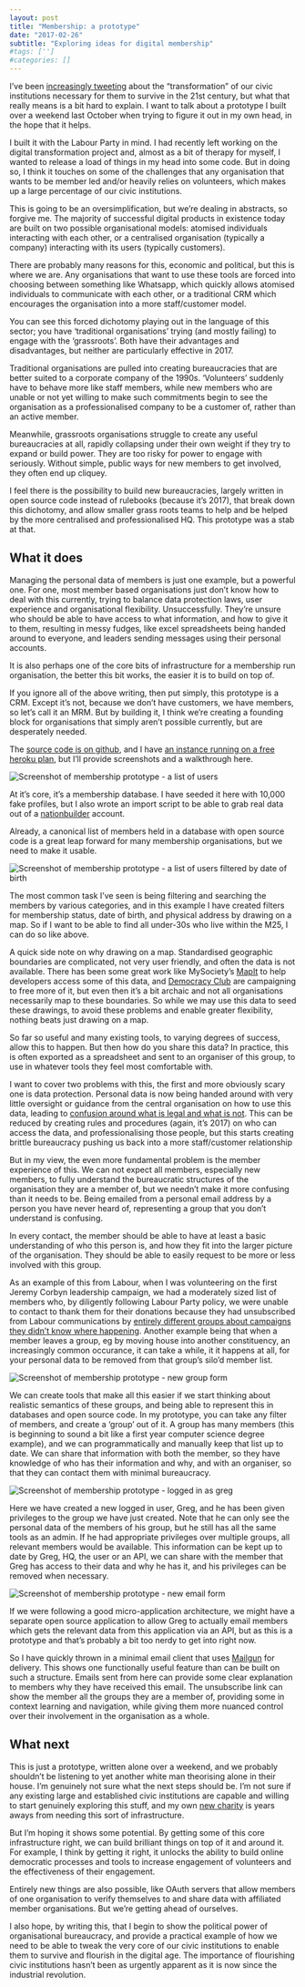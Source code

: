 ```yaml
---
layout: post
title: "Membership: a prototype"
date: "2017-02-26"
subtitle: "Exploring ideas for digital membership"
#tags: ['']
#categories: []
---
```


I’ve been [increasingly tweeting](https://twitter.com/abscond/status/835071101562650624) about the “transformation” of our civic institutions necessary for them to survive in the 21st century, but what that really means is a bit hard to explain. I want to talk about a prototype I built over a weekend last October when trying to figure it out in my own head, in the hope that it helps.

I built it with the Labour Party in mind. I had recently left working on the digital transformation project and, almost as a bit of therapy for myself, I wanted to release a load of things in my head into some code. But in doing so, I think it touches on some of the challenges that any organisation that wants to be member led and/or heavily relies on volunteers, which makes up a large percentage of our civic institutions.

This is going to be an oversimplification, but we’re dealing in abstracts, so forgive me. The majority of successful digital products in existence today are built on two possible organisational models: atomised individuals interacting with each other, or a centralised organisation (typically a company) interacting with its users (typically customers).

There are probably many reasons for this, economic and political, but this is where we are. Any organisations that want to use these tools are forced into choosing between something like Whatsapp, which quickly allows atomised individuals to communicate with each other, or a traditional CRM which encourages the organisation into a more staff/customer model.

You can see this forced dichotomy playing out in the language of this sector; you have ‘traditional organisations’ trying (and mostly failing) to engage with the ‘grassroots’. Both have their advantages and disadvantages, but neither are particularly effective in 2017.

Traditional organisations are pulled into creating bureaucracies that are better suited to a corporate company of the 1990s. ‘Volunteers’ suddenly have to behave more like staff members, while new members who are unable or not yet willing to make such commitments begin to see the organisation as a professionalised company to be a customer of, rather than an active member.

Meanwhile, grassroots organisations struggle to create any useful bureaucracies at all, rapidly collapsing under their own weight if they try to expand or build power. They are too risky for power to engage with seriously. Without simple, public ways for new members to get involved, they often end up cliquey.

I feel there is the possibility to build new bureaucracies, largely written in open source code instead of rulebooks (because it’s 2017), that break down this dichotomy, and allow smaller grass roots teams to help and be helped by the more centralised and professionalised HQ. This prototype was a stab at that.

## What it does

Managing the personal data of members is just one example, but a powerful one. For one, most member based organisations just don’t know how to deal with this currently, trying to balance data protection laws, user experience and organisational flexibility. Unsuccessfully. They’re unsure who should be able to have access to what information, and how to give it to them, resulting in messy fudges, like excel spreadsheets being handed around to everyone, and leaders sending messages using their personal accounts.

It is also perhaps one of the core bits of infrastructure for a membership run organisation, the better this bit works, the easier it is to build on top of.

If you ignore all of the above writing, then put simply, this prototype is a CRM. Except it’s not, because we don’t have customers, we have members, so let’s call it an MRM. But by building it, I think we’re creating a founding block for organisations that simply aren’t possible currently, but are desperately needed.

The [source code is on github](https://github.com/james/membership), and I have [an instance running on a free heroku plan](https://james-membership.herokuapp.com/), but I’ll provide screenshots and a walkthrough here.

![Screenshot of membership prototype - a list of users](/images/blog/membership-1.png#align-center)

At it’s core, it’s a membership database. I have seeded it here with 10,000 fake profiles, but I also wrote an import script to be able to grab real data out of a [nationbuilder](http://nationbuilder.com/) account.

Already, a canonical list of members held in a database with open source code is a great leap forward for many membership organisations, but we need to make it usable.

![Screenshot of membership prototype - a list of users filtered by date of birth](/images/blog/membership-2.png#align-center)

The most common task I’ve seen is being filtering and searching the members by various categories, and in this example I have created filters for membership status, date of birth, and physical address by drawing on a map. So if I want to be able to find all under-30s who live within the M25, I can do so like above.

A quick side note on why drawing on a map. Standardised geographic boundaries are complicated, not very user friendly, and often the data is not available. There has been some great work like MySociety’s [MapIt](https://mapit.mysociety.org/postcode/EC2A%203NT.html) to help developers access some of this data, and [Democracy Club](https://democracyclub.org.uk/blog/2017/02/23/ordnance-survey-are-getting-way-open-election-data/) are campaigning to free more of it, but even then it’s a bit archaic and not all organisations necessarily map to these boundaries. So while we may use this data to seed these drawings, to avoid these problems and enable greater flexibility, nothing beats just drawing on a map.

So far so useful and many existing tools, to varying degrees of success, allow this to happen. But then how do you share this data? In practice, this is often exported as a spreadsheet and sent to an organiser of this group, to use in whatever tools they feel most comfortable with.

I want to cover two problems with this, the first and more obviously scary one is data protection. Personal data is now being handed around with very little oversight or guidance from the central organisation on how to use this data, leading to [confusion around what is legal and what is not](http://www.newstatesman.com/politics/staggers/2016/07/anti-corbyn-campaigners-are-recruiting-lapsed-labour-members-it-legal). This can be reduced by creating rules and procedures (again, it’s 2017) on who can access the data, and professionalising those people, but this starts creating brittle bureaucracy pushing us back into a more staff/customer relationship

But in my view, the even more fundamental problem is the member experience of this. We can not expect all members, especially new members, to fully understand the bureaucratic structures of the organisation they are a member of, but we needn’t make it more confusing than it needs to be. Being emailed from a personal email address by a person you have never heard of, representing a group that you don’t understand is confusing.

In every contact, the member should be able to have at least a basic understanding of who this person is, and how they fit into the larger picture of the organisation. They should be able to easily request to be more or less involved with this group.

As an example of this from Labour, when I was volunteering on the first Jeremy Corbyn leadership campaign, we had a moderately sized list of members who, by diligently following Labour Party policy, we were unable to contact to thank them for their donations because they had unsubscribed from Labour communications by [entirely different groups about campaigns they didn’t know where happening](https://www.theguardian.com/politics/2016/mar/10/david-lammy-fined-over-mayoral-bid-nuisance-calls). Another example being that when a member leaves a group, eg by moving house into another constituency, an increasingly common occurance, it can take a while, it it happens at all, for your personal data to be removed from that group’s silo’d member list.

![Screenshot of membership prototype - new group form](/images/blog/membership-3.png#align-center)

We can create tools that make all this easier if we start thinking about realistic semantics of these groups, and being able to represent this in databases and open source code. In my prototype, you can take any filter of members, and create a ‘group’ out of it. A group has many members (this is beginning to sound a bit like a first year computer science degree example), and we can programmatically and manually keep that list up to date. We can share that information with both the member, so they have knowledge of who has their information and why, and with an organiser, so that they can contact them with minimal bureaucracy.

![Screenshot of membership prototype - logged in as greg](/images/blog/membership-4.png#align-center)

Here we have created a new logged in user, Greg, and he has been given privileges to the group we have just created. Note that he can only see the personal data of the members of his group, but he still has all the same tools as an admin. If he had appropriate privileges over multiple groups, all relevant members would be available.
This information can be kept up to date by Greg, HQ, the user or an API, we can share with the member that Greg has access to their data and why he has it, and his privileges can be removed when necessary.

![Screenshot of membership prototype - new email form](/images/blog/membership-5.png#align-center)

If we were following a good micro-application architecture, we might have a separate open source application to allow Greg to actually email members which gets the relevant data from this application via an API, but as this is a prototype and that’s probably a bit too nerdy to get into right now.

So I have quickly thrown in a minimal email client that uses [Mailgun](https://www.mailgun.com/) for delivery. This shows one functionally useful feature than can be built on such a structure. Emails sent from here can provide some clear explanation to members why they have received this email. The unsubscribe link can show the member all the groups they are a member of, providing some in context learning and navigation, while giving them more nuanced control over their involvement in the organisation as a whole.

## What next

This is just a prototype, written alone over a weekend, and we probably shouldn’t be listening to yet another white man theorising alone in their house. I’m genuinely not sure what the next steps should be. I’m not sure if any existing large and established civic institutions are capable and willing to start genuinely exploring this stuff, and my own [new charity](http://local-welcome.org/) is years aways from needing this sort of infrastructure.

But I’m hoping it shows some potential. By getting some of this core infrastructure right, we can build brilliant things on top of it and around it. For example, I think by getting it right, it unlocks the ability to build online democratic processes and tools to increase engagement of volunteers and the effectiveness of their engagement.

Entirely new things are also possible, like OAuth servers that allow members of one organisation to verify themselves to and share data with affiliated member organisations. But we’re getting ahead of ourselves.

I also hope, by writing this, that I begin to show the political power of organisational bureaucracy, and provide a practical example of how we need to be able to tweak the very core of our civic institutions to enable them to survive and flourish in the digital age. The importance of flourishing civic institutions hasn’t been as urgently apparent as it is now since the industrial revolution.
